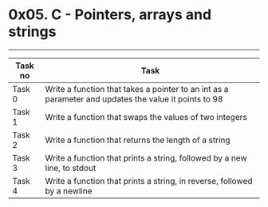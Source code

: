 # 0x05. C - Pointers, arrays and strings
---
|Task no|Task	|
|-------|-------|
|Task 0 |Write a function that takes a pointer to an int as a parameter and updates the value it points to 98|
|Task 1 |Write a function that swaps the values of two integers|
|Task 2 |Write a function that returns the length of a string|
|Task 3 |Write a function that prints a string, followed by a new line, to stdout|
|Task 4 |Write a function that prints a string, in reverse, followed by a newline|

